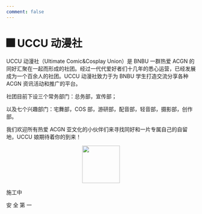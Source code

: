 ```yaml
---
comment: false
---
```


# 🎆 UCCU 动漫社

UCCU 动漫社（Ultimate Comic&Cosplay Union）是 BNBU 一群热爱 ACGN 的同好汇聚在一起而形成的社团。经过一代代爱好者们十几年的悉心运营，已经发展成为一个百余人的社团。UCCU 动漫社致力于为 BNBU 学生打造交流分享各种 ACGN 资讯活动和推广的平台。

社团目前下设三个常务部门：总务部，宣传部；

以及七个兴趣部门：宅舞部，COS 部，游研部，配音部，轻音部，摄影部，创作部。

我们欢迎所有热爱 ACGN 亚文化的小伙伴们来寻找同好和一片专属自己的自留地，UCCU 娘期待着你的到来！

<p align="center">
  <img src="https://sao.uic.edu.cn/virtual_attach_file.vsb?afc=NMmlTZMlWVUzC8otz-Pn7MRU47PM87jYMl7aMmlioRrVLlL0gihFp2hmCIa0MSh2U1yiMkhfozffnm94UNMfLmLZM7-YLmLaM4l4ozLsnRVFMmT2o7l4LlWFnlUiLkbaptveo4Oe6ITm5sMApYhXptQ0g47PMzG0Lz-ZMYbw62w8c&tid=1150&nid=1287&e=.png" width="100" height="100" />
</p>

施工中

安 全 第 一